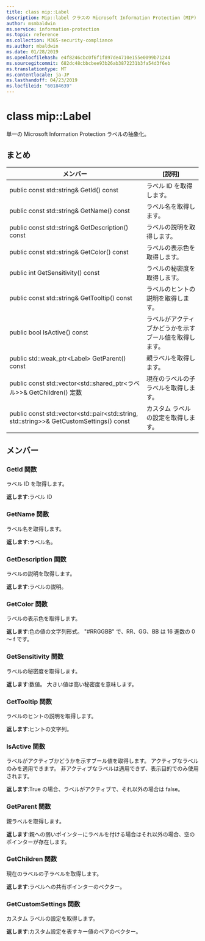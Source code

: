 ```yaml
---
title: class mip::Label
description: Mip::label クラスの Microsoft Information Protection (MIP) SDK について説明します。
author: msmbaldwin
ms.service: information-protection
ms.topic: reference
ms.collection: M365-security-compliance
ms.author: mbaldwin
ms.date: 01/28/2019
ms.openlocfilehash: e4f8246cbc0f6f1f897de4710e155e0099b71244
ms.sourcegitcommit: 682dc48cbbcbee93b26ab3872231b3fa54d3f6eb
ms.translationtype: MT
ms.contentlocale: ja-JP
ms.lasthandoff: 04/23/2019
ms.locfileid: "60184639"
---
```

# <a name="class-miplabel"></a>class mip::Label 
単一の Microsoft Information Protection ラベルの抽象化。
  
## <a name="summary"></a>まとめ
 メンバー                        | [説明]                                
--------------------------------|---------------------------------------------
public const std::string& GetId() const  |  ラベル ID を取得します。
public const std::string& GetName() const  |  ラベル名を取得します。
public const std::string& GetDescription() const  |  ラベルの説明を取得します。
public const std::string& GetColor() const  |  ラベルの表示色を取得します。
public int GetSensitivity() const  |  ラベルの秘密度を取得します。
public const std::string& GetTooltip() const  |  ラベルのヒントの説明を取得します。
public bool IsActive() const  |  ラベルがアクティブかどうかを示すブール値を取得します。
public std::weak_ptr\<Label\> GetParent() const  |  親ラベルを取得します。
public const std::vector\<std::shared_ptr\<ラベル\>\>& GetChildren() 定数  |  現在のラベルの子ラベルを取得します。
public const std::vector\<std::pair\<std::string, std::string\>\>& GetCustomSettings() const  |  カスタム ラベルの設定を取得します。
  
## <a name="members"></a>メンバー
  
### <a name="getid-function"></a>GetId 関数
ラベル ID を取得します。

  
**返します**:ラベル ID
  
### <a name="getname-function"></a>GetName 関数
ラベル名を取得します。

  
**返します**:ラベル名。
  
### <a name="getdescription-function"></a>GetDescription 関数
ラベルの説明を取得します。

  
**返します**:ラベルの説明。
  
### <a name="getcolor-function"></a>GetColor 関数
ラベルの表示色を取得します。

  
**返します**:色の値の文字列形式。 "#RRGGBB" で、RR、GG、BB は 16 進数の 0 ～ f です。
  
### <a name="getsensitivity-function"></a>GetSensitivity 関数
ラベルの秘密度を取得します。

  
**返します**:数値。 大きい値は高い秘密度を意味します。
  
### <a name="gettooltip-function"></a>GetTooltip 関数
ラベルのヒントの説明を取得します。

  
**返します**:ヒントの文字列。
  
### <a name="isactive-function"></a>IsActive 関数
ラベルがアクティブかどうかを示すブール値を取得します。
アクティブなラベルのみを適用できます。 非アクティブなラベルは適用できず、表示目的でのみ使用されます。 

  
**返します**:True の場合、ラベルがアクティブで、それ以外の場合は false。
  
### <a name="getparent-function"></a>GetParent 関数
親ラベルを取得します。

  
**返します**:親への弱いポインターにラベルを付ける場合はそれ以外の場合、空のポインターが存在します。
  
### <a name="getchildren-function"></a>GetChildren 関数
現在のラベルの子ラベルを取得します。

  
**返します**:ラベルへの共有ポインターのベクター。
  
### <a name="getcustomsettings-function"></a>GetCustomSettings 関数
カスタム ラベルの設定を取得します。

  
**返します**:カスタム設定を表すキー値のペアのベクター。